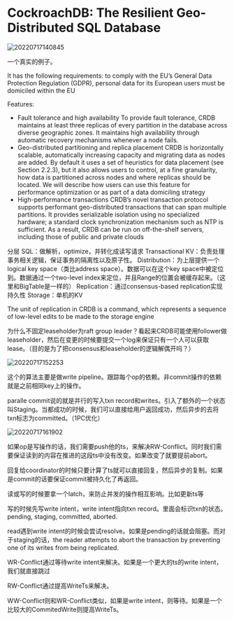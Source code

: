 # CockroachDB: The Resilient Geo-Distributed SQL Database

![20220717140845](https://picsheep.oss-cn-beijing.aliyuncs.com/pic/20220717140845.png)

一个真实的例子。

It has the following requirements: to comply with the EU’s General Data Protection Regulation (GDPR), personal data for its European users must be domiciled within the EU

Features:
* Fault tolerance and high availability To provide fault tolerance, CRDB maintains at least three replicas of every partition in the database across diverse geographic zones. It maintains high availability through automatic recovery mechanisms whenever a node fails.
* Geo-distributed partitioning and replica placement CRDB is horizontally scalable, automatically increasing capacity and migrating data as nodes are added. By default it uses a set of heuristics for data placement (see Section 2.2.3), but it also allows users to control, at a fine granularity, how data is partitioned across nodes and where replicas should be located. We will describe how users can use this feature for performance optimization or as part of a data domiciling strategy 
* High-performance transactions CRDB’s novel transaction protocol supports performant geo-distributed transactions that can span multiple partitions. It provides serializable isolation using no specialized hardware; a standard clock synchronization mechanism such as NTP is sufficient. As a result, CRDB can be run on off-the-shelf servers, including those of public and private clouds

分层
SQL：做解析，optimize，并转化成读写请求
Transactional KV：负责处理事务相关逻辑，保证事务的隔离性以及原子性。
Distribution：为上层提供一个logical key space（类比address space）。数据可以在这个key space中被定位到。数据通过一个two-level index来定位，并且Range的位置会被缓存起来。（这里和BigTable是一样的）
Replication：通过consensus-based replication实现持久性
Storage：单机的KV

The unit of replication in CRDB is a command, which represents a sequence of low-level edits to be made to the storage engine

为什么不固定leaseholder为raft group leader？看起来CRDB可能使用follower做leaseholder，然后在变更的时候要提交一个log来保证只有一个人可以获取lease。（目的是为了把consensus和leaseholder的逻辑解偶开吗？）

![20220717152253](https://picsheep.oss-cn-beijing.aliyuncs.com/pic/20220717152253.png)

这个的算法主要是做write pipeline。跟踪每个op的依赖。非commit操作的依赖就是之前相同key上的操作。

paralle commit说的就是并行的写入txn record和writes。引入了额外的一个状态叫Staging。当都成功的时候，我们可以直接给用户返回成功，然后异步的去将txn标志为committed。（1PC优化）

![20220717161902](https://picsheep.oss-cn-beijing.aliyuncs.com/pic/20220717161902.png)

如果op是写操作的话，我们需要push他的ts，来解决RW-Conflict。同时我们需要保证读到的内容在推进的这段ts中没有改变。如果改变了就要提前abort。

回复给coordinator的时候只要计算了ts就可以直接回复，然后异步的复制。如果是commit的话要保证commit被持久化了再返回。

读或写的时候要拿一个latch，来防止并发的操作相互影响。比如更新ts等

写的时候先写write intent，write intent指向txn record。里面会标识txn的状态。pending, staging, committed, aborted.

read遇到write intent的时候会尝试resolve。如果是pending的话就会阻塞。而对于staging的话，the reader attempts to abort the transaction by preventing one of its writes from being replicated.

WR-Conflict通过等待write intent来解决。如果是一个更大的ts的write intent，我们就直接跳过

RW-Conflict通过提高WriteTs来解决。

WW-Conflict则和WR-Conflict类似，如果是write intent，则等待。如果是一个比较大的CommitedWrite则提高WriteTs。